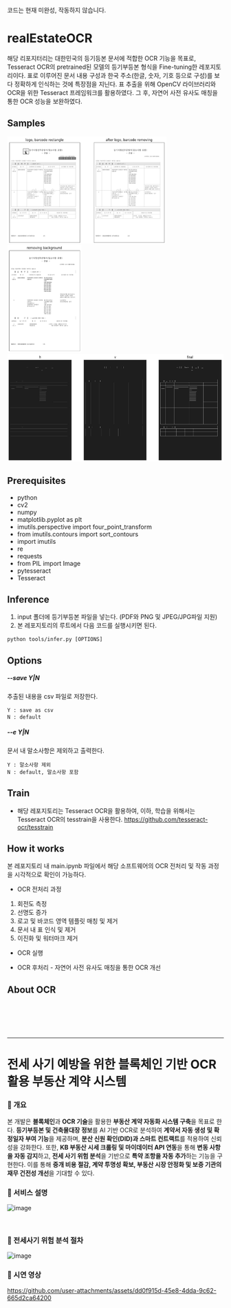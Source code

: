 코드는 현재 미완성, 작동하지 않습니다.

# realEstateOCR
해당 리포지터리는 대한민국의 등기등본 문서에 적합한 OCR 기능을 목표로, Tesseract OCR의 pretrained된 모델의 등기부등본 형식을 Fine-tuning한 레포지토리이다. 표로 이루어진 문서 내용 구성과 한국 주소(한글, 숫자, 기호 등으로 구성)를 보다 정확하게 인식하는 것에 특장점을 지닌다.
표 추출을 위해 OpenCV 라이브러리와 OCR을 위한 Tesseract 프레임워크를 활용하였다. 그 후, 자연어 사전 유사도 매칭을 통한 OCR 성능을 보완하였다.

## Samples
<div display=flex flex-direction=row>
<img src="images/save.png" height="250" >
<img src="images/save3.png" height="250" >
<img src="images/save2.png"height="250">
</div>

## Prerequisites
* python
* cv2
* numpy
* matplotlib.pyplot as plt
* imutils.perspective import four_point_transform
* from imutils.contours import sort_contours
* import imutils
* re
* requests
* from PIL import Image 
* pytesseract
* Tesseract
## Inference
1. input 폴더에 등기부등본 파일을 넣는다. (PDF와 PNG 및 JPEG/JPG파일 지원)
2. 본 레포지토리의 루트에서 다음 코드를 실행시키면 된다.
````
python tools/infer.py [OPTIONS]
````
## Options
##### --save Y|N
추출된 내용을 csv 파일로 저장한다.
````
Y : save as csv
N : default
````
##### --e Y|N
문서 내 말소사항은 제외하고 출력한다.
````
Y : 말소사항 제외
N : default, 말소사항 포함
````

## Train
* 해당 레포지토리는 Tesseract OCR을 활용하여, 이하, 학습을 위해서는 Tesseract OCR의 tesstrain을 사용한다.
https://github.com/tesseract-ocr/tesstrain

## How it works
본 레포지토리 내 main.ipynb 파일에서 해당 소프트웨어의 OCR 전처리 및 작동 과정을 시각적으로 확인이 가능하다.
* OCR 전처리 과정
1. 회전도 측정
2. 선명도 증가
3. 로고 및 바코드 영역 템플릿 매칭 및 제거
4. 문서 내 표 인식 및 제거
5. 이진화 및 워터마크 제거

* OCR 실행

* OCR 후처리 - 자연어 사전 유사도 매칭을 통한 OCR 개선

## About OCR

<br>
<br>
<br>
<br>


---

# 전세 사기 예방을 위한 블록체인 기반 OCR 활용 부동산 계약 시스템

### 📌 개요
본 개발은 **블록체인**과 **OCR 기술**을 활용한 **부동산 계약 자동화 시스템 구축**을 목표로 한다. **등기부등본 및 건축물대장 정보**를 AI 기반 OCR로 분석하여 **계약서 자동 생성 및 확정일자 부여 기능**을 제공하며, **분산 신원 확인(DID)과 스마트 컨트랙트**를 적용하여 신뢰성을 강화한다. 또한, **KB 부동산 시세 크롤링 및 마이데이터 API 연동**을 통해 **변동 사항을 자동 감지**하고, **전세 사기 위험 분석**을 기반으로 **특약 조항을 자동 추가**하는 기능을 구현한다. 이를 통해 **중개 비용 절감, 계약 투명성 확보, 부동산 시장 안정화 및 보증 기관의 재무 건전성 개선**을 기대할 수 있다.


### 📍 서비스 설명
![image](https://github.com/user-attachments/assets/a9006700-2850-44f8-9e2f-1369ab0c82c3)

<br>

### 📍 전세사기 위험 분석 절차
![image](https://github.com/user-attachments/assets/1b12e6dd-8815-489f-9d26-52cc3a3d385f)
### 📍 시연 영상
https://github.com/user-attachments/assets/dd0f915d-45e8-4dda-9c62-665d2ca64200


